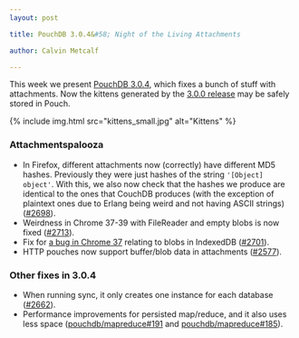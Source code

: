 ```yaml
---
layout: post

title: PouchDB 3.0.4&#58; Night of the Living Attachments

author: Calvin Metcalf

---
```


This week we present [PouchDB 3.0.4](https://github.com/pouchdb/pouchdb/releases/tag/3.0.4), which fixes a bunch of stuff with attachments. Now the kittens generated by the [3.0.0 release](http://pouchdb.com/2014/08/12/pouchdb-3.0.0.html) may be safely stored in Pouch.

{% include img.html src="kittens_small.jpg" alt="Kittens" %}

### Attachmentspalooza

- In Firefox, different attachments now (correctly) have different MD5 hashes. Previously they were just hashes of the string `'[Object] object'`.  With this, we also now check that the hashes we produce are identical to the ones that CouchDB produces (with the exception of plaintext ones due to Erlang being weird and not having ASCII strings) ([#2698](https://github.com/pouchdb/pouchdb/issues/2698)).
- Weirdness in Chrome 37-39 with FileReader and empty blobs is now fixed ([#2713](https://github.com/pouchdb/pouchdb/issues/2713)).
- Fix for [a bug in Chrome 37](https://code.google.com/p/chromium/issues/detail?id=408120) relating to blobs in IndexedDB ([#2701](https://github.com/pouchdb/pouchdb/issues/2701)).
- HTTP pouches now support buffer/blob data in attachments ([#2577](https://github.com/pouchdb/pouchdb/issues/2577)).

### Other fixes in 3.0.4

* When running sync, it only creates one instance for each database ([#2662](https://github.com/pouchdb/pouchdb/pull/2662)).
* Performance improvements for persisted map/reduce, and it also uses less space ([pouchdb/mapreduce#191](https://github.com/pouchdb/mapreduce/pull/191) and [pouchdb/mapreduce#185](https://github.com/pouchdb/mapreduce/issues/185)).
